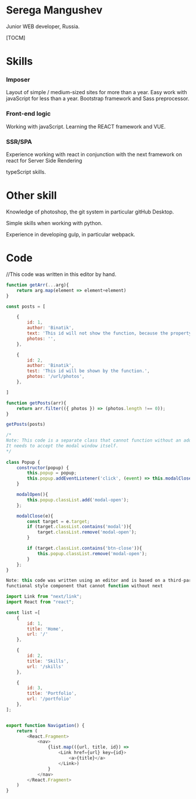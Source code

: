 # Serega Mangushev  
Junior WEB developer, Russia.

[TOCM]

# Skills 
### Imposer 

Layout of simple / medium-sized sites for more than a year. Easy work with javaScript for less than a year. 
Bootstrap framework and Sass preprocessor.
 
### Front-end logic 

Working with javaScript. Learning the REACT framework and VUE.

### SSR/SPA   
 
Experience working with react in conjunction with the next framework on react for 
Server Side Rendering 

typeScript skills.

# Other skill   

Knowledge of photoshop, the git system in particular gitHub Desktop.  

Simple skills when working with python.  

Experience in developing gulp, in particular webpack.  

# Code 
 
//This code was written in this editor by hand.  

```js
function getArr(...arg){
    return arg.map(element => element+element)
} 

```   

```js
const posts = [

    {
        id: 1,
        author: 'Binatik',
        text: 'This id will not show the function, because the property is an empty string.',
        photos: '',
    },

    {
        id: 2,
        author: 'Binatik',
        test: 'This id will be shown by the function.',
        photos: '/url/photos',
    },

]

function getPosts(arr){
    return arr.filter(({ photos }) => (photos.length !== 0));
}

getPosts(posts)

```     

```js 
/* 
Note: This code is a separate class that cannot function without an additional class.  
It needs to accept the modal window itself.
*/ 
 
class Popup {
    constructor(popup) {
        this.popup = popup;
        this.popup.addEventListener('click', (event) => this.modalClose(event));
    }

    modalOpen(){
        this.popup.classList.add('modal-open');
    };

    modalClose(e){
        const target = e.target;
        if (target.classList.contains('modal')){
            target.classList.remove('modal-open');
        }

        if (target.classList.contains('btn-close')){
            this.popup.classList.remove('modal-open');
        }
    };
}
```   
```js 
Note: this code was written using an editor and is based on a third-party  
functional style component that cannot function without next

import Link from "next/link";
import React from "react";

const list =[
    {
        id: 1,
        title: 'Home',
        url: '/'
    },

    {
        id: 2,
        title: 'Skills',
        url: '/skills'
    },

    {
        id: 3,
        title: 'Portfolio',
        url: '/portfolio'
    },
];


export function Navigation() {
    return (
        <React.Fragment>
            <nav>
                {list.map(({url, title, id}) =>
                    <Link href={url} key={id}>
                        <a>{title}</a>
                    </Link>)
                }
            </nav>
        </React.Fragment>
    )
}
```  








